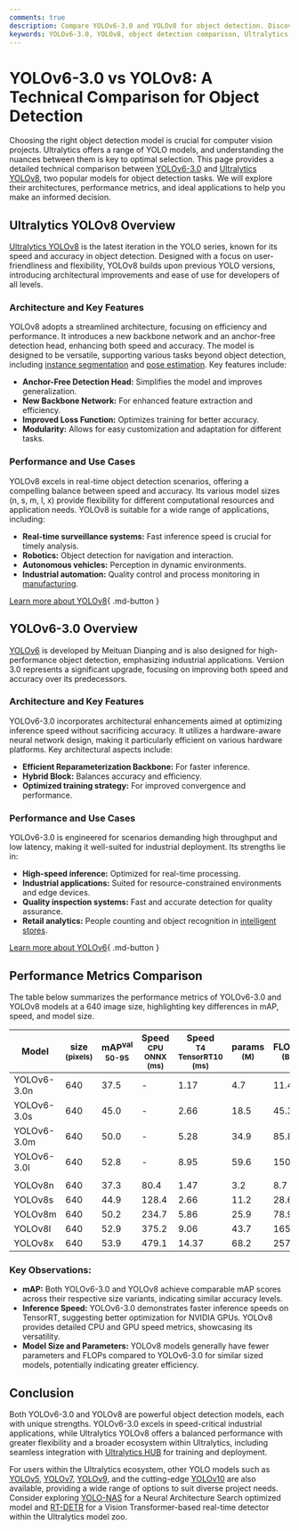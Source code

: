 ```yaml
---
comments: true
description: Compare YOLOv6-3.0 and YOLOv8 for object detection. Discover key differences in performance, architecture, and use cases to choose the best model for your needs.
keywords: YOLOv6-3.0, YOLOv8, object detection comparison, Ultralytics, YOLO models, performance metrics, computer vision, industrial applications
---
```


# YOLOv6-3.0 vs YOLOv8: A Technical Comparison for Object Detection

Choosing the right object detection model is crucial for computer vision projects. Ultralytics offers a range of YOLO models, and understanding the nuances between them is key to optimal selection. This page provides a detailed technical comparison between [YOLOv6-3.0](https://github.com/meituan/YOLOv6) and [Ultralytics YOLOv8](https://github.com/ultralytics/ultralytics), two popular models for object detection tasks. We will explore their architectures, performance metrics, and ideal applications to help you make an informed decision.

<script async src="https://cdn.jsdelivr.net/npm/chart.js"></script>
<script defer src="../../javascript/benchmark.js"></script>

<canvas id="modelComparisonChart" width="1024" height="400" active-models='["YOLOv6-3.0", "YOLOv8"]'></canvas>

## Ultralytics YOLOv8 Overview

[Ultralytics YOLOv8](https://docs.ultralytics.com/models/yolov8/) is the latest iteration in the YOLO series, known for its speed and accuracy in object detection. Designed with a focus on user-friendliness and flexibility, YOLOv8 builds upon previous YOLO versions, introducing architectural improvements and ease of use for developers of all levels.

### Architecture and Key Features

YOLOv8 adopts a streamlined architecture, focusing on efficiency and performance. It introduces a new backbone network and an anchor-free detection head, enhancing both speed and accuracy. The model is designed to be versatile, supporting various tasks beyond object detection, including [instance segmentation](https://www.ultralytics.com/glossary/instance-segmentation) and [pose estimation](https://docs.ultralytics.com/tasks/pose/). Key features include:

- **Anchor-Free Detection Head:** Simplifies the model and improves generalization.
- **New Backbone Network:** For enhanced feature extraction and efficiency.
- **Improved Loss Function:** Optimizes training for better accuracy.
- **Modularity:** Allows for easy customization and adaptation for different tasks.

### Performance and Use Cases

YOLOv8 excels in real-time object detection scenarios, offering a compelling balance between speed and accuracy. Its various model sizes (n, s, m, l, x) provide flexibility for different computational resources and application needs. YOLOv8 is suitable for a wide range of applications, including:

- **Real-time surveillance systems:** Fast inference speed is crucial for timely analysis.
- **Robotics:** Object detection for navigation and interaction.
- **Autonomous vehicles:** Perception in dynamic environments.
- **Industrial automation:** Quality control and process monitoring in [manufacturing](https://www.ultralytics.com/solutions/ai-in-manufacturing).

[Learn more about YOLOv8](https://docs.ultralytics.com/models/yolov8/){ .md-button }

## YOLOv6-3.0 Overview

[YOLOv6](https://docs.ultralytics.com/models/yolov6/) is developed by Meituan Dianping and is also designed for high-performance object detection, emphasizing industrial applications. Version 3.0 represents a significant upgrade, focusing on improving both speed and accuracy over its predecessors.

### Architecture and Key Features

YOLOv6-3.0 incorporates architectural enhancements aimed at optimizing inference speed without sacrificing accuracy. It utilizes a hardware-aware neural network design, making it particularly efficient on various hardware platforms. Key architectural aspects include:

- **Efficient Reparameterization Backbone:** For faster inference.
- **Hybrid Block:** Balances accuracy and efficiency.
- **Optimized training strategy:** For improved convergence and performance.

### Performance and Use Cases

YOLOv6-3.0 is engineered for scenarios demanding high throughput and low latency, making it well-suited for industrial deployment. Its strengths lie in:

- **High-speed inference:** Optimized for real-time processing.
- **Industrial applications:** Suited for resource-constrained environments and edge devices.
- **Quality inspection systems:** Fast and accurate detection for quality assurance.
- **Retail analytics:** People counting and object recognition in [intelligent stores](https://www.ultralytics.com/event/build-intelligent-stores-with-ultralytics-yolov8-and-seeed-studio).

[Learn more about YOLOv6](https://docs.ultralytics.com/models/yolov6/){ .md-button }

## Performance Metrics Comparison

The table below summarizes the performance metrics of YOLOv6-3.0 and YOLOv8 models at a 640 image size, highlighting key differences in mAP, speed, and model size.

| Model       | size<br><sup>(pixels) | mAP<sup>val<br>50-95 | Speed<br><sup>CPU ONNX<br>(ms) | Speed<br><sup>T4 TensorRT10<br>(ms) | params<br><sup>(M) | FLOPs<br><sup>(B) |
| ----------- | --------------------- | -------------------- | ------------------------------ | ----------------------------------- | ------------------ | ----------------- |
| YOLOv6-3.0n | 640                   | 37.5                 | -                              | 1.17                                | 4.7                | 11.4              |
| YOLOv6-3.0s | 640                   | 45.0                 | -                              | 2.66                                | 18.5               | 45.3              |
| YOLOv6-3.0m | 640                   | 50.0                 | -                              | 5.28                                | 34.9               | 85.8              |
| YOLOv6-3.0l | 640                   | 52.8                 | -                              | 8.95                                | 59.6               | 150.7             |
|             |                       |                      |                                |                                     |                    |                   |
| YOLOv8n     | 640                   | 37.3                 | 80.4                           | 1.47                                | 3.2                | 8.7               |
| YOLOv8s     | 640                   | 44.9                 | 128.4                          | 2.66                                | 11.2               | 28.6              |
| YOLOv8m     | 640                   | 50.2                 | 234.7                          | 5.86                                | 25.9               | 78.9              |
| YOLOv8l     | 640                   | 52.9                 | 375.2                          | 9.06                                | 43.7               | 165.2             |
| YOLOv8x     | 640                   | 53.9                 | 479.1                          | 14.37                               | 68.2               | 257.8             |

### Key Observations:

- **mAP:** Both YOLOv6-3.0 and YOLOv8 achieve comparable mAP scores across their respective size variants, indicating similar accuracy levels.
- **Inference Speed:** YOLOv6-3.0 demonstrates faster inference speeds on TensorRT, suggesting better optimization for NVIDIA GPUs. YOLOv8 provides detailed CPU and GPU speed metrics, showcasing its versatility.
- **Model Size and Parameters:** YOLOv8 models generally have fewer parameters and FLOPs compared to YOLOv6-3.0 for similar sized models, potentially indicating greater efficiency.

## Conclusion

Both YOLOv6-3.0 and YOLOv8 are powerful object detection models, each with unique strengths. YOLOv6-3.0 excels in speed-critical industrial applications, while Ultralytics YOLOv8 offers a balanced performance with greater flexibility and a broader ecosystem within Ultralytics, including seamless integration with [Ultralytics HUB](https://www.ultralytics.com/hub) for training and deployment.

For users within the Ultralytics ecosystem, other YOLO models such as [YOLOv5](https://docs.ultralytics.com/models/yolov5/), [YOLOv7](https://docs.ultralytics.com/models/yolov7/), [YOLOv9](https://docs.ultralytics.com/models/yolov9/), and the cutting-edge [YOLOv10](https://docs.ultralytics.com/models/yolov10/) are also available, providing a wide range of options to suit diverse project needs. Consider exploring [YOLO-NAS](https://docs.ultralytics.com/models/yolo-nas/) for a Neural Architecture Search optimized model and [RT-DETR](https://docs.ultralytics.com/models/rtdetr/) for a Vision Transformer-based real-time detector within the Ultralytics model zoo.

